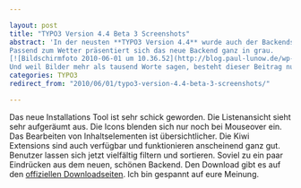 ```yaml
---

layout: post
title: "TYPO3 Version 4.4 Beta 3 Screenshots"
abstract: 'In der neusten **TYPO3 Version 4.4** wurde auch der Backendskin überarbeitet. Grund genug die neuste Version auf dem Testserver zu installieren und auszuprobieren.
Passend zum Wetter präsentiert sich das neue Backend ganz in grau.
[![Bildschirmfoto 2010-06-01 um 10.36.52](http://blog.paul-lunow.de/wp-content/uploads/2010/06/Bildschirmfoto-2010-06-01-um-10.36.52-1024x699.png)](http://blog.paul-lunow.de/wp-content/uploads/2010/06/Bildschirmfoto-2010-06-01-um-10.36.52.png)
Und weil Bilder mehr als tausend Worte sagen, besteht dieser Beitrag nur noch aus ein paar Screenshots.'
categories: TYPO3
redirect_from: "2010/06/01/typo3-version-4.4-beta-3-screenshots/"

---
```


Das neue Installations Tool ist sehr schick geworden.
[](http://blog.paul-lunow.de/wp-content/uploads/2010/06/Bildschirmfoto-2010-06-01-um-10.38.16.png)
Die Listenansicht sieht sehr aufgeräumt aus.
[](http://blog.paul-lunow.de/wp-content/uploads/2010/06/Bildschirmfoto-2010-06-01-um-10.50.52.png)
Die Icons blenden sich nur noch bei Mouseover ein.
[](http://blog.paul-lunow.de/wp-content/uploads/2010/06/Bildschirmfoto-2010-06-01-um-10.49.12.png)
Das Bearbeiten von Inhaltselementen ist übersichtlicher.
[](http://blog.paul-lunow.de/wp-content/uploads/2010/06/Bildschirmfoto-2010-06-01-um-10.43.51.png)
Die Kiwi Extensions sind auch verfügbar und funktionieren anscheinend ganz gut.
[](http://blog.paul-lunow.de/wp-content/uploads/2010/06/Bildschirmfoto-2010-06-01-um-10.47.28.png)
Benutzer lassen sich jetzt vielfältig filtern und sortieren.
[](http://blog.paul-lunow.de/wp-content/uploads/2010/06/Bildschirmfoto-2010-06-01-um-10.51.15.png)
Soviel zu ein paar Eindrücken aus dem neuen, schönen Backend. Den Download gibt es auf den [offiziellen Downloadseiten](http://typo3.org/download/packages/ "TYPO3 Download"). Ich bin gespannt auf eure Meinung.
